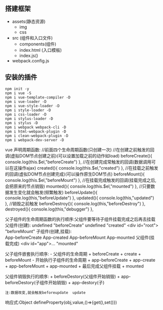 ## 搭建框架
   + assets(静态资源)
        - img
        - css
   + src (组件和入口文件)
        - components(组件)
        - index.html (入口模板)
        - index.js()
   + webpack.config.js


## 安装的插件
    npm init -y 
    npm i vue -S 
    npm i vue-template-compiler -D
    npm i vue-loader -D
    npm i vue-style-loader -D
    npm i style-loader -D
    npm i css-loader -D
    npm i stylus-loader -D
    npm i stylus -D
    npm i webpack webpack-cli -D
    npm i html-webpack-plugin -D
    npm i clean-webpack-plugin -D
    npm i webpack-dev-server -D

vue 声明周期函数:
    //前面四个生命周期函数(只创建一次)
    //在创建之前触发的回调(虚拟DOM节点创建之前)(可以设置加载之前的动作如load)
    beforeCreate(){
        console.log(this.$el,"beforeCreate")
    },
    //在创建完成常触发的回调(数据调用可以在这操作ajax)
    created(){
        console.log(this.$el,"created")
    }, 
    //在挂载之前触发的回调(虚拟DOM节点创建完成)(可以操作原生DOM节点)
    beforeMount(){
        console.log(this.$el,"beforeMount")
    },
    //在挂载完成触发的回调(挂载完成之后,会把原来的节点销毁)
    mounted(){
        console.log(this.$el,"mounted")
    },
    //只要数据发生变化就会触发(频繁触发)
    beforeUpdate(){
        console.log(this,"beforeUpdate") 
    },
    updated(){
        console.log(this,"updated")
    },
    //销毁之前触发
    beforeDestroy(){
        console.log(this,"beforeDestroy")
    },
    destroyed(){
        console.log(this,"debugger")
    },

父子组件的生命周期函数的执行顺序:父组件要等待子组件挂载完成之后再去挂载
    父组件(创建): 
        undefined "beforeCreate"
        undefined "created"
        <div id=​"root">​</div>​ "beforeMount"
    子组件(创建,挂载):       
        App-beforeCreate
        App-created
        App-beforeMount
        App-mounted
    父组件(挂载完成)
    <div id=​"app">​…​</div>​ "mounted"

父子组件嵌套执行顺序:
    - 父组件的生命周期
        + beforeCreate
        + create
        + beforeMount
    - 开始执行子组件的生命周期
        + app-beforeCreate
        + app-create
        + app-beforeMount
        + app-mounted
    + 最后完成父组件挂载
        + mounted

父组件销毁执行的顺序:
    + beforeDestory(父组件开始销毁)
    + app- beforeDestory(子组件开始销毁)
    + app-destory(子)    

    注:数据改变,就会触发beforeupdate  update
响应式:Object defineProperty(obj,value,()=>{get(),set()})

